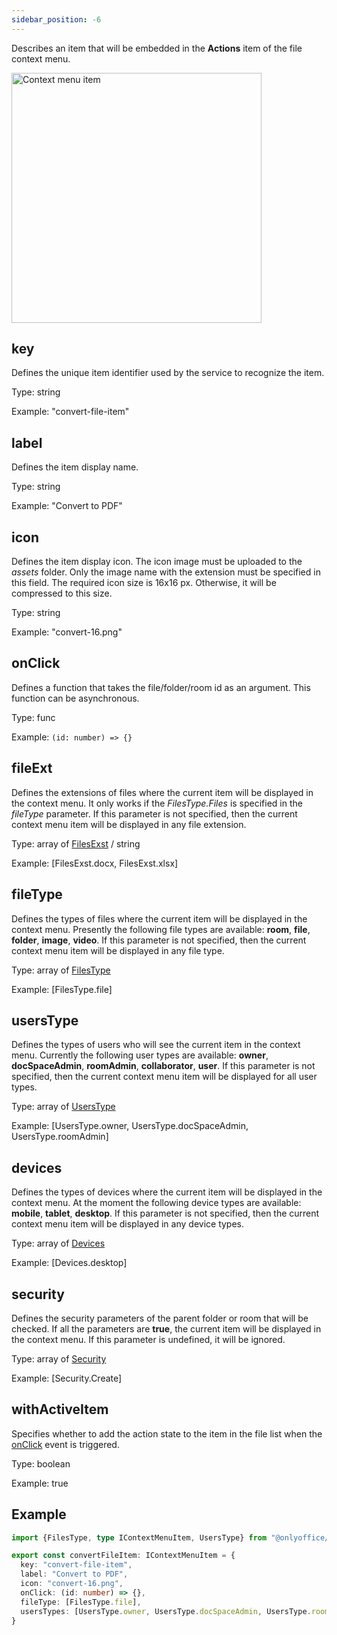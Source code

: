 ```yaml
---
sidebar_position: -6
---
```


Describes an item that will be embedded in the **Actions** item of the file context menu.

<img alt="Context menu item" src="/assets/images/docspace/context-menu-plugin.png" width="400px" />

## key

Defines the unique item identifier used by the service to recognize the item.

Type: string

Example: "convert-file-item"

## label

Defines the item display name.

Type: string

Example: "Convert to PDF"

## icon

Defines the item display icon. The icon image must be uploaded to the *assets* folder. Only the image name with the extension must be specified in this field. The required icon size is 16x16 px. Otherwise, it will be compressed to this size.

Type: string

Example: "convert-16.png"

## onClick

Defines a function that takes the file/folder/room id as an argument. This function can be asynchronous.

Type: func

Example: `(id: number) => {}`

## fileExt

Defines the extensions of files where the current item will be displayed in the context menu. It only works if the *FilesType.Files* is specified in the *fileType* parameter. If this parameter is not specified, then the current context menu item will be displayed in any file extension.

Type: array of [FilesExst](https://github.com/ONLYOFFICE/docspace-plugin-sdk/blob/master/src/enums/Files.ts) / string

Example: \[FilesExst.docx, FilesExst.xlsx]

## fileType

Defines the types of files where the current item will be displayed in the context menu. Presently the following file types are available: **room**, **file**, **folder**, **image**, **video**. If this parameter is not specified, then the current context menu item will be displayed in any file type.

Type: array of [FilesType](https://github.com/ONLYOFFICE/docspace-plugin-sdk/blob/master/src/enums/Files.ts)

Example: \[FilesType.file]

## usersType

Defines the types of users who will see the current item in the context menu. Currently the following user types are available: **owner**, **docSpaceAdmin**, **roomAdmin**, **collaborator**, **user**. If this parameter is not specified, then the current context menu item will be displayed for all user types.

Type: array of [UsersType](https://github.com/ONLYOFFICE/docspace-plugin-sdk/blob/master/src/enums/UsersType.ts)

Example: \[UsersType.owner, UsersType.docSpaceAdmin, UsersType.roomAdmin]

## devices

Defines the types of devices where the current item will be displayed in the context menu. At the moment the following device types are available: **mobile**, **tablet**, **desktop**. If this parameter is not specified, then the current context menu item will be displayed in any device types.

Type: array of [Devices](https://github.com/ONLYOFFICE/docspace-plugin-sdk/blob/master/src/enums/Devices.ts)

Example: \[Devices.desktop]

## security

Defines the security parameters of the parent folder or room that will be checked. If all the parameters are **true**, the current item will be displayed in the context menu. If this parameter is undefined, it will be ignored.

Type: array of [Security](https://github.com/ONLYOFFICE/docspace-plugin-sdk/blob/develop/src/enums/Security.ts)

Example: \[Security.Create]

## withActiveItem

Specifies whether to add the action state to the item in the file list when the [onClick](#onclick) event is triggered.

Type: boolean

Example: true

## Example

``` ts
import {FilesType, type IContextMenuItem, UsersType} from "@onlyoffice/docspace-plugin-sdk"

export const convertFileItem: IContextMenuItem = {
  key: "convert-file-item",
  label: "Convert to PDF",
  icon: "convert-16.png",
  onClick: (id: number) => {},
  fileType: [FilesType.file],
  usersTypes: [UsersType.owner, UsersType.docSpaceAdmin, UsersType.roomAdmin],
}
```
